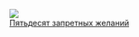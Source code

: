 ![](/books/love_sf/Марина%20Андерсон/Пятьдесят%20запретных%20желаний.jpg)  
[Пятьдесят запретных желаний](/books/love_sf/Марина%20Андерсон/Пятьдесят%20запретных%20желаний)